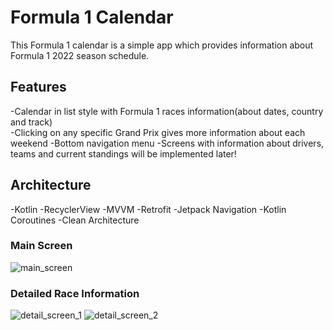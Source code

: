 # Formula 1 Calendar
This Formula 1 calendar is a simple app which provides information about Formula 1 2022 season schedule.

## Features
-Calendar in list style with Formula 1 races information(about dates, country and track)  
-Clicking on any specific Grand Prix gives more information about each weekend
-Bottom navigation menu
-Screens with information about drivers, teams and current standings will be implemented later!

## Architecture
-Kotlin
-RecyclerView
-MVVM
-Retrofit
-Jetpack Navigation
-Kotlin Coroutines
-Clean Architecture

### Main Screen
![main_screen](https://user-images.githubusercontent.com/80196043/166299428-7dd325ea-1f3b-4e56-b9b9-d2d4b1f84c0a.png)
### Detailed Race Information
![detail_screen_1](https://user-images.githubusercontent.com/80196043/166299337-0c3bcdc0-3aa9-4871-b8c3-7c152ff60309.png)
![detail_screen_2](https://user-images.githubusercontent.com/80196043/166299394-a1e095d7-e0a6-48b7-b83e-9d9cf41330ab.png)



